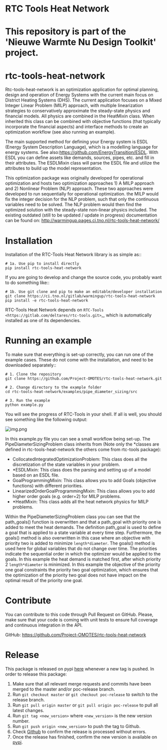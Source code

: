 # RTC Tools Heat Network

This repository is part of the 'Nieuwe Warmte Nu Design Toolkit' project. 
=======
# rtc-tools-heat-network

Rtc-tools-heat-network is an optimization application for optimal planning, design and 
operation of Energy Systems with the current main focus on District Heating Systems (DHS). The current application focuses on a Mixed Integer Linear Problem (MILP) approach, with multiple linearization strategies to conservatively approximate the steady-state physics and financial models.
All physics are combined in the HeatMixin class. When inherited this class can be combined with objective functions (that typically incorporate the financial aspects) and interface methods to create an
optimization workflow (see also running an example).

The main supported method for defining your Energy system is ESDL (Energy System Description Language), which is a modelling language for energy systems. See also:https://github.com/EnergyTransition/ESDL.
With ESDL you can define assets like demands, sources, pipes, etc. and fill in their attributes. The ESDLMixin class
will parse the ESDL file and utilize the attributes to build up the model representation.

This optimization package was originally developed for operational optimization and hosts two 
optimization approaches 1) A MILP approach 
and 2) Nonlinear Problem (NLP) approach. These two approaches were developed to run sequentially for 
operational optimization. the MILP would fix the integer decision for the NLP problem, such that only the continuous variables need to be solved. The NLP
problem would then find the optimized solution with the steady-state non-linear physics included. The existing outdated (still to be updated / update in progress) documentation can be found on: http://warmingup.pages.ci.tno.nl/rtc-tools-heat-network/

Installation
============

Installation of the RTC-Tools Heat Network library is as simple as::

    # 1a. Use pip to install directly
    pip install rtc-tools-heat-network

If you are going to develop and change the source code, you probably want to do something like::

	# 1b. Use git clone and pip to make an editable/developer installation
	git clone https://ci.tno.nl/gitlab/warmingup/rtc-tools-heat-network
	pip install -e rtc-tools-heat-network

RTC-Tools Heat Network depends on `RTC-Tools <https://gitlab.com/deltares/rtc-tools.git>`_, which is automatically installed as one of its dependencies.

Running an example
==================

To make sure that everything is set-up correctly, you can run one of the example cases.
These do not come with the installation, and need to be downloaded separately::

    # 1. Clone the repository
    git clone https://github.com/Project-OMOTES/rtc-tools-heat-network.git

    # 2. Change directory to the example folder
    cd rtc-tools-heat-network/examples/pipe_diameter_sizing/src

    # 3. Run the example
    python example.py

You will see the progress of RTC-Tools in your shell.
If all is well, you should see something like the following output:

![img.png](img.png)

In this example.py file you can see a small workflow being set-up. The PipeDiameterSizingProblem class
inherits from (Note only the *classes are defined in rtc-tools-heat-network the others come from rtc-tools package):
- CollocatedIntegratedOptimizationProblem: This class does all the discretization of the state variables in your problem.
- *ESDLMixin: This class does the parsing and setting up of a model based on an ESDL file.
- GoalProgrammingMixin: This class allows you to add Goals (objective functions) with different priorities.
- LinearizedOrderGoalProgrammingMixin: This class allows you to add higher order goals (e.g. order=2) for MILP problems.
- *HeatMixin: This class adds all the heat network physics for MILP problems. 

Within the PipeDiameterSizingProblem class you can see that the path_goals() function is overwritten and that
a path_goal with priority one is added to meet the heat demands. The definition path_goal is used
to define a goal that is applied to a state variable at every time step. Furthermore, the goals() method is also overwritten
in this case where an objective with priority two is added to minimize `length*diameter`.
The goals() method is used here for global variables that do not change over time. The priorities indicate the sequential order 
in which the optimizer would be applied to the goals. In this example the heat demand is matched first, after which priority 2 `length*diameter` 
is minimized. In this example the objective of the priority one goal constraints the priority two goal optimization, which ensures that the 
optimization of the priority two goal does not have impact on the optimal result of the priority one goal.

Contribute
==========

You can contribute to this code through Pull Request on GitHub.
Please, make sure that your code is coming with unit tests to ensure full coverage and continuous integration in the API.

GitHub: https://github.com/Project-OMOTES/rtc-tools-heat-network


Release
=======

This package is released on pypi [here](https://pypi.org/project/rtc-tools-heat-network/) whenever a new tag is pushed.
In order to release this package:

1. Make sure that all relevant merge requests and commits have been merged to the master and/or poc-release branch.
2. Run `git checkout master` or `git checkout poc-release` to switch to the release branch.
3. Run `git pull origin master` or `git pull origin poc-release` to pull all latest changes.
4. Run `git tag <new_version>` where `<new_version>` is the new version number.
5. Run `git push origin <new_version>` to push the tag to Github.
6. Check [Github](https://github.com/Project-OMOTES/rtc-tools-heat-network/actions) to confirm the release is
   processed without errors.
7. Once the release has finished, confirm the new version is available on [pypi](https://pypi.org/project/rtc-tools-heat-network/).
